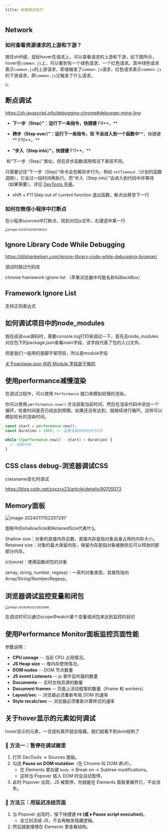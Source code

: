 ```yaml
---
title: 前端调试技巧
---
```




## Network

### 如何查看资源请求的上游和下游？

按住shift键，鼠标hover在请求上，可以查看请求的上游和下游，如下图所示，hover在`common.js`上，可以看到有一个绿色请求、一个红色请求。其中绿色请求表示`common.js`的上游请求，即谁触发了`common.js`请求，红色请求表示`common.js`的下游请求，即`common.js`又触发了什么请求。

<img src="https://upload-images.jianshu.io/upload_images/1158202-038dbaa07c55b3d8.png?imageMogr2/auto-orient/strip|imageView2/2/w/1200/format/webp.png" style="zoom:67%;" />





## 断点调试

https://zh.javascript.info/debugging-chrome#debugger-ming-ling

- **下一步（Step）”：运行下一条指令，快捷键** F9**。**

- **跨步（Step over）”：运行下一条指令，但** **不会进入到一个函数中****，快捷键** F10**。**

- **“步入（Step into）”，快捷键** F11**。**

​	和“下一步（Step）”类似，但在异步函数调用情况下表现不同。

只需要记住“下一步（Step）”命令会忽略异步行为，例如 `setTimeout`（计划的函数调用），它会过一段时间再执行。而“步入（Step into）”会进入到代码中并等待（如果需要）。详见 [DevTools 手册](https://developers.google.com/web/updates/2018/01/devtools#async)。

- shift + F11 Step out of current function 退出函数，断点出移至下一行



### 如何在微信小程序中打断点

在小程序sources中打断点，找到对应js文件，右键选中某一行

<img src="/Users/cheng/Library/Application Support/typora-user-images/image-20220124155106523.png" alt="image-20220124155106523" style="zoom:67%;" />







## Ignore Library Code While Debugging

https://dilshankelsen.com/ignore-library-code-while-debugging-browser/

调试时跳过代码库

chrome framework ignore list （苹果浏览器中可能名称叫BlackBox）



## Framework Ignore List

支持正则表达式



## 如何调试项目中的node_modules

我在阅读vue源码时，需要console.log打印来调试一下，首先去node_modules对应包下的package.json查看main字段，该字段代表了包的入口文件。

但是我们一般用的是脚手架项目，所以是module字段

[关于package.json 中的 Module 字段是干嘛的](https://github.com/sunyongjian/blog/issues/37)



## 使用performance减慢渲染

在调试过程中，可以使用 `Performance` 接口来模拟较慢的渲染。

你可以使用 `performance.now()` 方法获取当前时间，然后在渲染代码中添加一个循环，检查时间是否已经达到预期，如果还没有达到，就继续进行循环。这样可以模拟较长的渲染时间。

```js
const start = performance.now();
const duration = 1000; // 设置渲染持续时间为1秒

while ((performance.now() - start) < duration) {
  // 渲染代码
}
```



## CSS class debug-浏览器调试CSS

classname变化时调试

https://blog.csdn.net/zxxzxx23/article/details/90705073



## Memory面板

![image-20240111152207297](https://minimax-1256590847.cos.ap-shanghai.myqcloud.com/img/image-20240111152207297.png)

面板中的shallowSize和RetainedSize代表什么

Shallow size：对象的直接内存总数，直接内存是指对象自身占用的内存大小。
Retained size：对象的最大保留内存，保留内存是指对象被删除后可以释放的那部分内存。

 (closure)：使用函数闭包的对象

(array, string, number, regexp)：一系列对象类型，其属性指向Array/String/Number/Regexp。



## 浏览器调试监控变量和闭包

<img src="https://minimax-1256590847.cos.ap-shanghai.myqcloud.com/img/image-20240903203620696.png" alt="image-20240903203620696" style="zoom:67%;" />

在调试时可以通过scope中watch某个变量或闭包来达到监控的目的



## 使用Performance Monitor面板监控页面性能

参数说明：

- **CPU useage** -- 当前 CPU 占用情况。
- **JS Heap size** -- 堆内存使用情况。
- **DOM nodes** -- DOM 节点数量
- **JS event Listeners** -- js 事件监听器的数量
- **Documents** -- 实时文档资源的数量
- **Document frames** -- 页面上活动框架的数量（iframe 和 workers）
- **Layout/sec** -- 浏览器必须重新布局 DOM 的速率
- **Style recalc/sec** -- 浏览器必须重新计算样式的速率



## 关于hover显示的元素如何调试

hover显示的元素，一旦鼠标离开就会隐藏。我们就看不到dom结构了

### 🔧 方法一：暂停在调试器里

1. 打开 DevTools → Sources 面板。
2. 勾选 **Pause on DOM mutation**（在 Chrome 叫 *DOM 断点*）。
   - 在 Elements 里右键 `body` → Break on → Subtree modifications。
   - 这样当 Popover 插入 DOM 时会自动暂停。
3. 此时 Popover 出现，JS 被暂停，你就能在 Elements 面板里展开它，不会消失。

### 🔧 方法三：用延迟冻结页面

1. 当 Popover 出现时，按下快捷键 **`F8` (或 ⏸ Pause script execution)**。
   - 会立刻冻结 JS，不会再触发隐藏逻辑。
2. 然后就能慢慢在 Elements 里查看结构。
